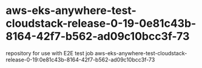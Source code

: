 # aws-eks-anywhere-test-cloudstack-release-0-19-0e81c43b-8164-42f7-b562-ad09c10bcc3f-73
repository for use with E2E test job aws-eks-anywhere-test-cloudstack-release-0-19:0e81c43b-8164-42f7-b562-ad09c10bcc3f-73
